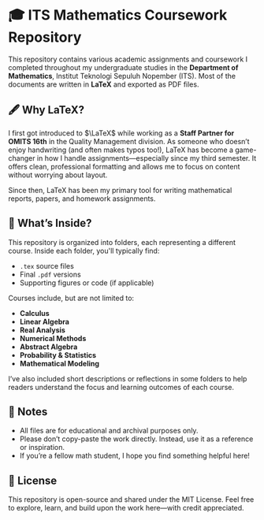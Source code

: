 # 🎓 ITS Mathematics Coursework Repository

This repository contains various academic assignments and coursework I completed throughout my undergraduate studies in the **Department of Mathematics**, Institut Teknologi Sepuluh Nopember (ITS). Most of the documents are written in **LaTeX** and exported as PDF files.

## 🖋 Why LaTeX?

I first got introduced to $\LaTeX$ while working as a **Staff Partner for OMITS 16th** in the Quality Management division. As someone who doesn’t enjoy handwriting (and often makes typos too!), LaTeX has become a game-changer in how I handle assignments—especially since my third semester. It offers clean, professional formatting and allows me to focus on content without worrying about layout.

Since then, LaTeX has been my primary tool for writing mathematical reports, papers, and homework assignments.

## 📂 What’s Inside?

This repository is organized into folders, each representing a different course. Inside each folder, you'll typically find:

- `.tex` source files
- Final `.pdf` versions
- Supporting figures or code (if applicable)

Courses include, but are not limited to:

- **Calculus**
- **Linear Algebra**
- **Real Analysis**
- **Numerical Methods**
- **Abstract Algebra**
- **Probability & Statistics**
- **Mathematical Modeling**

I’ve also included short descriptions or reflections in some folders to help readers understand the focus and learning outcomes of each course.

## 📌 Notes

- All files are for educational and archival purposes only.
- Please don’t copy-paste the work directly. Instead, use it as a reference or inspiration.
- If you’re a fellow math student, I hope you find something helpful here!

## 📜 License

This repository is open-source and shared under the MIT License. Feel free to explore, learn, and build upon the work here—with credit appreciated.
